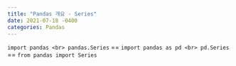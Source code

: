 ```yaml
---
title: "Pandas 개요 - Series"
date: 2021-07-18 -0400
categories: Pandas
---
```

`import pandas <br> pandas.Series` == `import pandas as pd <br> pd.Series` == `from pandas import Series`
